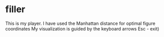# filler

This is my player.
I have used the Manhattan distance for optimal figure coordinates
My visualization is guided by the keyboard arrows
Esc - exit)
